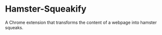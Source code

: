 # Hamster-Squeakify
A Chrome extension that transforms the content of a webpage into hamster squeaks.
